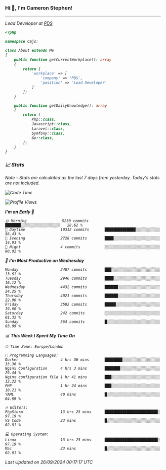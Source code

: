### Hi 👋, I'm Cameron Stephen!
<hr>
<p><em>Lead Developer at <a href="https://prindatasolutions.co.uk">PDS</a></p>


```php
<?php

namespace Cajs;

class About extends Me
{
    public function getCurrentWorkplace(): array
    {
        return [
            'workplace' => [
                'company' => 'PDS',
                'position' => 'Lead Developer'
            ]
        ];
    }

    public function getDailyKnowledge(): array
    {
        return [
            Php::class,
            Javascript::class,
            Laravel::class,
            Symfony::class,
            Go::class,
        ];
    }
}
```

### 📈 Stats
<p><em>Note - Stats are calculated as the last 7 days from yesterday. Today's stats are not included.</em></p>


<!--START_SECTION:waka-->
![Code Time](http://img.shields.io/badge/Code%20Time-3%2C957%20hrs%2010%20mins-blue)

![Profile Views](http://img.shields.io/badge/Profile%20Views-4-blue)

**I'm an Early 🐤** 

```text
🌞 Morning                5230 commits        ███████░░░░░░░░░░░░░░░░░░   28.62 % 
🌆 Daytime                10312 commits       ██████████████░░░░░░░░░░░   56.43 % 
🌃 Evening                2728 commits        ████░░░░░░░░░░░░░░░░░░░░░   14.93 % 
🌙 Night                  4 commits           ░░░░░░░░░░░░░░░░░░░░░░░░░   00.02 % 
```
📅 **I'm Most Productive on Wednesday** 

```text
Monday                   2487 commits        ███░░░░░░░░░░░░░░░░░░░░░░   13.61 % 
Tuesday                  2946 commits        ████░░░░░░░░░░░░░░░░░░░░░   16.12 % 
Wednesday                4432 commits        ██████░░░░░░░░░░░░░░░░░░░   24.25 % 
Thursday                 4021 commits        ██████░░░░░░░░░░░░░░░░░░░   22.00 % 
Friday                   3582 commits        █████░░░░░░░░░░░░░░░░░░░░   19.60 % 
Saturday                 242 commits         ░░░░░░░░░░░░░░░░░░░░░░░░░   01.32 % 
Sunday                   564 commits         █░░░░░░░░░░░░░░░░░░░░░░░░   03.09 % 
```


📊 **This Week I Spent My Time On** 

```text
🕑︎ Time Zone: Europe/London

💬 Programming Languages: 
Docker                   4 hrs 36 mins       ████████░░░░░░░░░░░░░░░░░   33.36 % 
Nginx Configuration      4 hrs 3 mins        ███████░░░░░░░░░░░░░░░░░░   29.44 % 
Nginx configuration file 1 hr 41 mins        ███░░░░░░░░░░░░░░░░░░░░░░   12.22 % 
PHP                      1 hr 24 mins        ███░░░░░░░░░░░░░░░░░░░░░░   10.21 % 
YAML                     40 mins             █░░░░░░░░░░░░░░░░░░░░░░░░   04.89 % 

🔥 Editors: 
PhpStorm                 13 hrs 25 mins      ████████████████████████░   97.19 % 
VS Code                  23 mins             █░░░░░░░░░░░░░░░░░░░░░░░░   02.81 % 

💻 Operating System: 
Linux                    13 hrs 25 mins      ████████████████████████░   97.19 % 
Mac                      23 mins             █░░░░░░░░░░░░░░░░░░░░░░░░   02.81 % 
```


 Last Updated on 26/09/2024 00:17:17 UTC
<!--END_SECTION:waka-->
